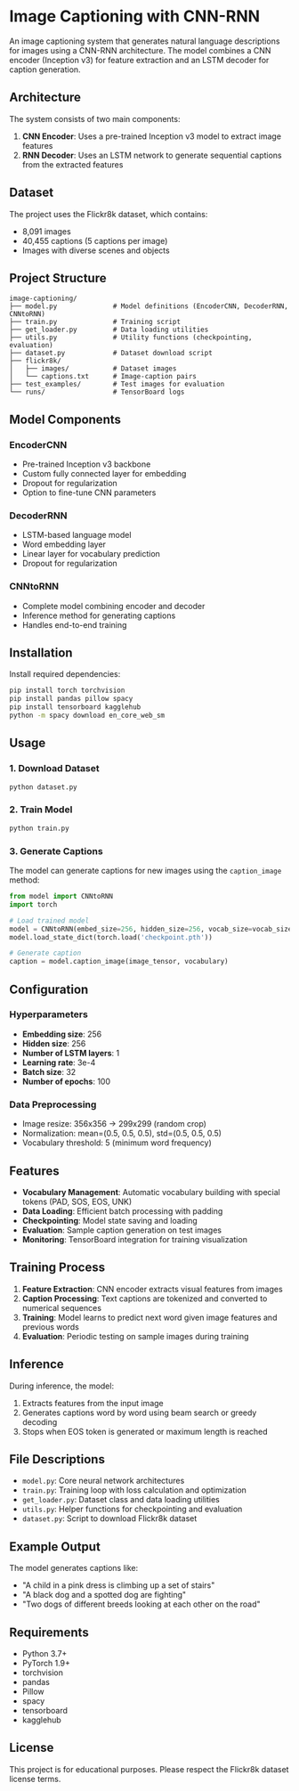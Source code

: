 # Image Captioning with CNN-RNN

An image captioning system that generates natural language descriptions for images using a CNN-RNN architecture. The model combines a CNN encoder (Inception v3) for feature extraction and an LSTM decoder for caption generation.

## Architecture

The system consists of two main components:

1. **CNN Encoder**: Uses a pre-trained Inception v3 model to extract image features
2. **RNN Decoder**: Uses an LSTM network to generate sequential captions from the extracted features

## Dataset

The project uses the Flickr8k dataset, which contains:
- 8,091 images
- 40,455 captions (5 captions per image)
- Images with diverse scenes and objects

## Project Structure

```
image-captioning/
├── model.py              # Model definitions (EncoderCNN, DecoderRNN, CNNtoRNN)
├── train.py              # Training script
├── get_loader.py         # Data loading utilities
├── utils.py              # Utility functions (checkpointing, evaluation)
├── dataset.py            # Dataset download script
├── flickr8k/
│   ├── images/           # Dataset images
│   └── captions.txt      # Image-caption pairs
├── test_examples/        # Test images for evaluation
└── runs/                 # TensorBoard logs
```

## Model Components

### EncoderCNN
- Pre-trained Inception v3 backbone
- Custom fully connected layer for embedding
- Dropout for regularization
- Option to fine-tune CNN parameters

### DecoderRNN
- LSTM-based language model
- Word embedding layer
- Linear layer for vocabulary prediction
- Dropout for regularization

### CNNtoRNN
- Complete model combining encoder and decoder
- Inference method for generating captions
- Handles end-to-end training

## Installation

Install required dependencies:

```bash
pip install torch torchvision
pip install pandas pillow spacy
pip install tensorboard kagglehub
python -m spacy download en_core_web_sm
```

## Usage

### 1. Download Dataset

```bash
python dataset.py
```

### 2. Train Model

```bash
python train.py
```

### 3. Generate Captions

The model can generate captions for new images using the `caption_image` method:

```python
from model import CNNtoRNN
import torch

# Load trained model
model = CNNtoRNN(embed_size=256, hidden_size=256, vocab_size=vocab_size, num_layers=1)
model.load_state_dict(torch.load('checkpoint.pth'))

# Generate caption
caption = model.caption_image(image_tensor, vocabulary)
```

## Configuration

### Hyperparameters
- **Embedding size**: 256
- **Hidden size**: 256
- **Number of LSTM layers**: 1
- **Learning rate**: 3e-4
- **Batch size**: 32
- **Number of epochs**: 100

### Data Preprocessing
- Image resize: 356x356 → 299x299 (random crop)
- Normalization: mean=(0.5, 0.5, 0.5), std=(0.5, 0.5, 0.5)
- Vocabulary threshold: 5 (minimum word frequency)

## Features

- **Vocabulary Management**: Automatic vocabulary building with special tokens (PAD, SOS, EOS, UNK)
- **Data Loading**: Efficient batch processing with padding
- **Checkpointing**: Model state saving and loading
- **Evaluation**: Sample caption generation on test images
- **Monitoring**: TensorBoard integration for training visualization

## Training Process

1. **Feature Extraction**: CNN encoder extracts visual features from images
2. **Caption Processing**: Text captions are tokenized and converted to numerical sequences
3. **Training**: Model learns to predict next word given image features and previous words
4. **Evaluation**: Periodic testing on sample images during training

## Inference

During inference, the model:
1. Extracts features from the input image
2. Generates captions word by word using beam search or greedy decoding
3. Stops when EOS token is generated or maximum length is reached

## File Descriptions

- `model.py`: Core neural network architectures
- `train.py`: Training loop with loss calculation and optimization
- `get_loader.py`: Dataset class and data loading utilities
- `utils.py`: Helper functions for checkpointing and evaluation
- `dataset.py`: Script to download Flickr8k dataset

## Example Output

The model generates captions like:
- "A child in a pink dress is climbing up a set of stairs"
- "A black dog and a spotted dog are fighting"
- "Two dogs of different breeds looking at each other on the road"

## Requirements

- Python 3.7+
- PyTorch 1.9+
- torchvision
- pandas
- Pillow
- spacy
- tensorboard
- kagglehub

## License

This project is for educational purposes. Please respect the Flickr8k dataset license terms.